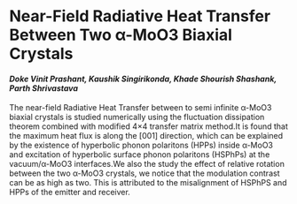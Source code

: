 # **Near-Field Radiative Heat Transfer Between Two α-MoO3 Biaxial Crystals**

#### *Doke Vinit Prashant, Kaushik Singirikonda, Khade Shourish Shashank, Parth Shrivastava*

 The near-field Radiative Heat Transfer between to semi infinite α-MoO3 biaxial crystals is studied numerically using the fluctuation dissipation theorem combined with modified 4×4 transfer matrix method.It is found that the maximum heat flux is along the [001] direction, which can be explained by the existence of hyperbolic phonon polaritons (HPPs) inside α-MoO3 and excitation of
hyperbolic surface phonon polaritons (HSPhPs) at the vacuum/α-MoO3 interfaces.We also the study the effect of relative rotation between the two α-MoO3 crystals, we notice that the modulation contrast can be as high as two. This is attributed to the misalignment of HSPhPS and HPPs of the emitter and receiver.
